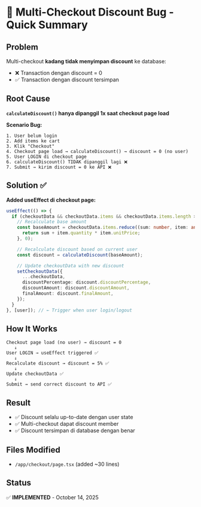 # 🐛 Multi-Checkout Discount Bug - Quick Summary

## Problem

Multi-checkout **kadang tidak menyimpan discount** ke database:

- ❌ Transaction dengan discount = 0
- ✅ Transaction dengan discount tersimpan

## Root Cause

**`calculateDiscount()` hanya dipanggil 1x saat checkout page load**

**Scenario Bug:**

```
1. User belum login
2. Add items ke cart
3. Klik "Checkout"
4. Checkout page load → calculateDiscount() → discount = 0 (no user)
5. User LOGIN di checkout page
6. calculateDiscount() TIDAK dipanggil lagi ❌
7. Submit → kirim discount = 0 ke API ❌
```

## Solution ✅

**Added useEffect di checkout page:**

```typescript
useEffect(() => {
  if (checkoutData && checkoutData.items && checkoutData.items.length > 0) {
    // Recalculate base amount
    const baseAmount = checkoutData.items.reduce((sum: number, item: any) => {
      return sum + item.quantity * item.unitPrice;
    }, 0);

    // Recalculate discount based on current user
    const discount = calculateDiscount(baseAmount);

    // Update checkoutData with new discount
    setCheckoutData({
      ...checkoutData,
      discountPercentage: discount.discountPercentage,
      discountAmount: discount.discountAmount,
      finalAmount: discount.finalAmount,
    });
  }
}, [user]); // ← Trigger when user login/logout
```

## How It Works

```
Checkout page load (no user) → discount = 0
   ↓
User LOGIN → useEffect triggered ✅
   ↓
Recalculate discount → discount = 5% ✅
   ↓
Update checkoutData ✅
   ↓
Submit → send correct discount to API ✅
```

## Result

- ✅ Discount selalu up-to-date dengan user state
- ✅ Multi-checkout dapat discount member
- ✅ Discount tersimpan di database dengan benar

## Files Modified

- `/app/checkout/page.tsx` (added ~30 lines)

## Status

✅ **IMPLEMENTED** - October 14, 2025
